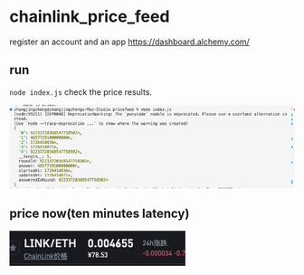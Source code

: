 # chainlink_price_feed
register an account and an app
https://dashboard.alchemy.com/

## run
`node index.js` check the price results.

![](./image.png)

## price now(ten minutes latency)
![](./current_price.png)